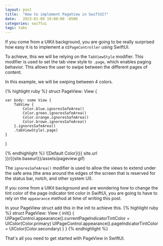 ```yaml
---
layout: post
title:  "How to implement PageView in SwiftUI?"
date:   2023-01-09 19:00:00 -0500
categories: swiftui
tags: tabs
---
```


If you come from a UIKit background, you are going to be really surprised how easy
it is to implement a `UIPageController` using SwiftUI.

To achieve, this we will be relying on the `TabViewStyle` modifier.
This modifier is used to set the tab view style to `.page`, which enables paging behavior. This allows the user to swipe between the different pages of content.

In this example, we will be swiping between 4 colors.

{% highlight ruby %}
struct PageView: View {

    var body: some View {
        TabView {
            Color.blue.ignoresSafeArea()
            Color.green.ignoresSafeArea()
            Color.orange.ignoresSafeArea()
            Color.brown.ignoresSafeArea()
        }.ignoresSafeArea()
        .tabViewStyle(.page)
    }
}

{% endhighlight %}
![Default Color]({{ site.url }}/{{site.baseurl}}/assets/pageview.gif)

The `ignoresSafeArea()` modifier is used to allow the views to extend under the safe area (the area around the edges of the screen that is reserved for the status bar, notch, and other system UI).

If you come from a UIKit background and are wondering how to change the tint color of the page indicator tint color in SwiftUI, you are going to have to rely on the `appearance` method at time of writing this post.

In your PageView struct add this in the init to achieve this.
{% highlight ruby %}
struct PageView: View {
  init() {
    UIPageControl.appearance().currentPageIndicatorTintColor = UIColor(Color.primary)
    UIPageControl.appearance().pageIndicatorTintColor = UIColor(Color.secondary)
  }
}
{% endhighlight %}

That's all you need to get started with PageView in SwiftUI.
